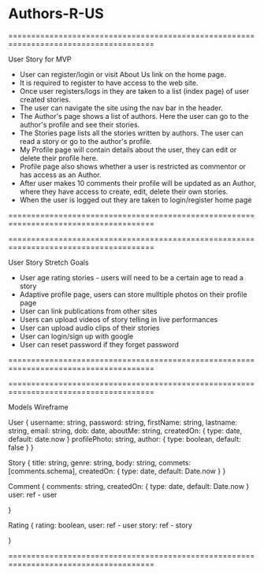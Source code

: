 # Authors-R-US


======================================================================================

User Story for MVP

 * User can register/login or visit About Us link on the home page.
 * It is required to register to have access to the web site.
 * Once user registers/logs in they are taken to a list (index page) of user created stories.
 * The user can navigate the site using the nav bar in the header.
 * The Author's page shows a list of authors. Here the user can go to the author's profile and see their stories.
 * The Stories page lists all the stories written by authors. The user can read a story or go to the author's profile.
 * My Profile page will contain details about the user, they can edit or delete their profile here. 
 * Profile page also shows whether a user is restricted as commentor or has access as an Author.
 * After user makes 10 comments their profile will be updated as an Author, where they have access to create, edit, delete their own stories.
 * When the user is logged out they are taken to login/register home page

======================================================================================

======================================================================================

User Story Stretch Goals 

* User age rating stories - users will need to be a certain age to read a story
* Adaptive profile page, users can store mulltiple photos on their profile page
* User can link publications from other sites 
* Users can upload videos of story telling in live performances 
* User can upload audio clips of their stories 
* User can login/sign up with google 
* User can reset password if they forget password 



======================================================================================



======================================================================================

Models Wireframe 


User {
	username: string,
	password: string,
	firstName: string, 
	lastname: string, 
	email: string, 
	dob: date,
	aboutMe: string,
	createdOn: {
		type: date,
		default: date.now
	}
	profilePhoto: string,
	author: {
	 	type: boolean,
		default: false
	}
}

Story {
	title: string,
	genre: string,
	body: string,
	commets: [comments.schema],
	createdOn: {
		type: date,
		default: Date.now
	}
}

Comment {
	comments: string,
	createdOn: {
		type: date, 
		default: Date.now
	}
	user: ref - user 
	
}

Rating {
	rating: boolean,
	user: ref - user
	story: ref - story
	
}

======================================================================================
